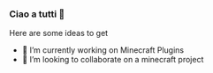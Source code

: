 ### Ciao a tutti 👋

Here are some ideas to get

- 🔭 I’m currently working on Minecraft Plugins
- 👯 I’m looking to collaborate on a minecraft project
